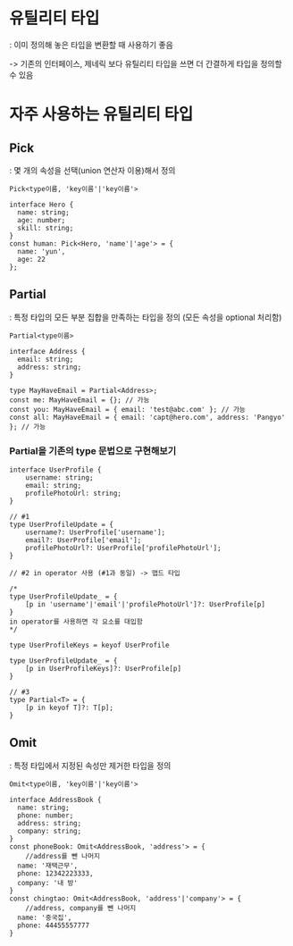 # 유틸리티 타입
: 이미 정의해 놓은 타입을 변환할 때 사용하기 좋음

-> 기존의 인터페이스, 제네릭 보다 유틸리티 타입을 쓰면 더 간결하게 타입을 정의할 수 있음

# 자주 사용하는 유틸리티 타입

## Pick
: 몇 개의 속성을 선택(union 연산자 이용)해서 정의

```TS
Pick<type이름, 'key이름'|'key이름'>
```

```TS
interface Hero {
  name: string;
  age: number;
  skill: string;
}
const human: Pick<Hero, 'name'|'age'> = { 
  name: 'yun',
  age: 22
}; 
```

## Partial
: 특정 타입의 모든 부분 집합을 만족하는 타입을 정의 (모든 속성을 optional 처리함)

```TS
Partial<type이름>
```

```TS
interface Address {
  email: string;
  address: string;
}

type MayHaveEmail = Partial<Address>;
const me: MayHaveEmail = {}; // 가능
const you: MayHaveEmail = { email: 'test@abc.com' }; // 가능
const all: MayHaveEmail = { email: 'capt@hero.com', address: 'Pangyo' }; // 가능
```

### Partial을 기존의 type 문법으로 구현해보기

```TS
interface UserProfile {
    username: string;
    email: string;
    profilePhotoUrl: string; 
}

// #1
type UserProfileUpdate = {
    username?: UserProfile['username'];
    email?: UserProfile['email'];
    profilePhotoUrl?: UserProfile['profilePhotoUrl'];
}

// #2 in operator 사용 (#1과 동일) -> 맵드 타입

/*
type UserProfileUpdate_ = {
    [p in 'username'|'email'|'profilePhotoUrl']?: UserProfile[p]
}
in operator를 사용하면 각 요소를 대입함
*/

type UserProfileKeys = keyof UserProfile

type UserProfileUpdate_ = {
    [p in UserProfileKeys]?: UserProfile[p]
}

// #3
type Partial<T> = {
    [p in keyof T]?: T[p];
}
```

## Omit
:  특정 타입에서 지정된 속성만 제거한 타입을 정의

```TS
Omit<type이름, 'key이름'|'key이름'>
```

```TS
interface AddressBook {
  name: string;
  phone: number;
  address: string;
  company: string;
}
const phoneBook: Omit<AddressBook, 'address'> = {
    //address를 뺀 나머지
  name: '재택근무',
  phone: 12342223333,
  company: '내 방'
}
const chingtao: Omit<AddressBook, 'address'|'company'> = {
    //address, company를 뺀 나머지
  name: '중국집',
  phone: 44455557777
}
```


